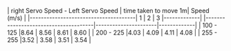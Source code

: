 


| right Servo Speed - Left Servo Speed | time taken to move 1m| Speed (m/s) |
|--------------------------------------|   1  |   2  |   3    |-------------|
|--------------------------------------|----------------------|-------------|
|               100 - 125              |8.64  | 8.56 | 8.61   |    8.60     |
|               200 - 225              |4.03  | 4.09 | 4.11   |    4.08     |
|               255 - 255              |3.52  | 3.58 | 3.51   |    3.54     |
